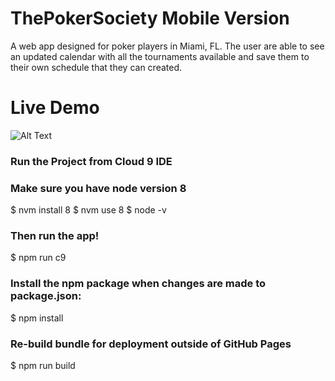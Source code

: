 # ThePokerSociety Mobile Version

A web app designed for poker players in Miami, FL. The user are able to see an updated calendar with all the tournaments available and save them to their own schedule that they can created.

# Live Demo 
![Alt Text](https://media.giphy.com/media/cdflGOrSCDY3Hjqehq/giphy.gif)

### Run the Project from Cloud 9 IDE
### Make sure you have node version 8
$ nvm install 8
$ nvm use 8
$ node -v
### Then run the app!
$ npm run c9
### Install the npm package when changes are made to package.json:
$ npm install
### Re-build bundle for deployment outside of GitHub Pages
$ npm run build
